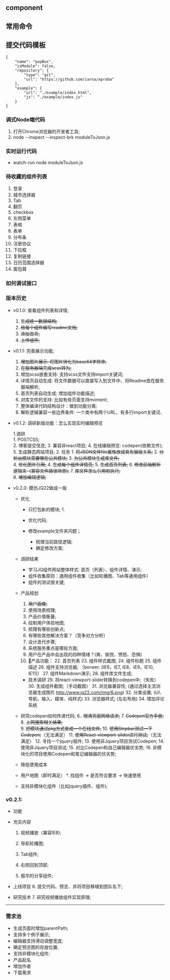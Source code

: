 ## component

## 常用命令

## 提交代码模板
```
{
    "name": "popBox",
    "isModule": false,
    "repository": {
        "type": "git",
        "url": "https://github.com/iarna/aproba"
    },    
    "example": {
        "url": "./example/index.html",
        "js": “./example/index.js"
    }
}
```

### 调式Node端代码
1. 打开Chrome浏览器的开发者工具;
2. node --inspect --inspect-brk moduleToJson.js

### 实时运行代码
* watch-run node moduleToJson.js

### 待收藏的组件列表
1. 登录
2. 城市选择器
3. Tab
4. 翻页
5. checkbox
6. 左侧菜单
7. 表格
8. 表单
10. 分布条
11. 注册协议
12. 下拉框
13. 复制链接
14. 日历范围选择器
15. 面包屑

### 如何调试接口
 


### 版本历史
* v0.1.0: 查看组件列表和详情;
    1. ~~生成统一数据结构;~~
    2. ~~给每个组件编写readme文档;~~
    3. ~~添加首页;~~
    4. ~~上传组件;~~
    
* v0.1.1: 完善展示功能;    
    1. ~~增加图片展示: 将图片转化为base64字符串;~~
    2. ~~在服务器端完成scss转为;~~
    3. 增加scss嵌套支持: 支持scss文件支持import关键词;
    4. 详情页自动生成: 将文件数据可以直接写入到文件中、将Readme放在服务器端解析;
    5. 首页列表自动生成: 增加组件功能描述;
    6. 对库文件的支持: 比如有些页面支持moment;
    7. 整体编译代码结构设计：做到功能分离;
    8. 解析逻辑兼容一些边界条件: 一个类中有两个URL、有多行import关键词、

* v0.1.2: 调研新版功能：怎么实现实时编辑预览

    1.调研    
        1. POSTCSS;   
        2. 博客提交信息;
        3. 兼容非react项目;
        4. 在线编辑预览: codepen(依赖文件);
        5. 生成静态网站项目;
    2. 任务
        1. ~~将JSON文件file属性改成具有层级关系;~~
        2. ~~分析出模块需要哪些公共模块;~~
        3. ~~为公共模块生成库文件;~~        
        4. ~~优化图片引用;~~
        4. ~~生成每个组件详情页;~~
        5. ~~生成首页列表;~~
        6. ~~修改前端解析逻辑来（兼容文件路径场景);~~
        7. ~~库文件怎么引用和执行;~~        
        8. ~~增加编辑逻辑;~~
        
* v0.2.0: 模仿JQ22做成一版
    * 优化
        * 只打包新的模块;
            1. 
        * 优化代码;

        * 修改example文件夹问题；
            * 梳理当前路径逻辑;
            * 确定修改方案;
    
    * 调研结果
        * 学习JQ组件网站整体样式: 首页（列表）、组件详情、演示;
        * 组件收集原则：通用组件收集（比如轮播图、Tab等通用组件）
        * 组件的测试很关键;

    * 产品规划
        1. ~~用户画像;~~
        2. 使用场景梳理;
        3. 产品价值衡量;
        4. 绘制用户体验地图;
        5. 梳理有哪些创新点;
        17. 有哪些其他解决方案？（竞争对方分析）
        18. 设计迭代步骤;
        19. 系统服务重点是哪些方面;
        20. 用户在产品中会出现的四种情绪？(爽、愉悦、愤怒、恐惧)
        21. 产品功能：
            22. 首页列表
            23. 组件样式截图;
            24. 组件标题
            25. 组件描述
            26. 组件支持浏览器; （borwer: [IE6，IE7, IE8、IE9，IE10, IE11]）
            27. 组件Markdown演示;
            28. 组件库文件生成;
        * 技术调研
            29. 将react-viewport-slider转换到codepen中;（失败）
            30. 生成组件截图;（手动截图）
            31. 浏览器兼容性; (通过选择主流浏览器生成图片 http://www.jq22.com/img/6.png)
            32. 分类设置; (UI、导航、输入、媒体、纯样式)
            33. 浏览器样式; (左右布局)
            34. 增加评论系统
    
    * 研究codepen如何传递代码;
        6.. ~~理清页面网络请求;~~
        7. ~~Codepen官方手册;~~
        8. ~~上网搜索相关结果;~~            
        9.  ~~把模块通过pkg方式变成一个在线文件;~~
        10. ~~使用Stepbar测试一下Codepen;~~（无法满足） 
        11. ~~使用React-viewport-silder进行测试;~~（无法满足）
        12. 寻找一个jquery插件;
        13. 使用非Jquery项目测试Codepen;
        14. 使用非Jquery项目测试;
        15. 对比Codepen和自己编辑器优劣势;
        16. 非模块化的项目使用Codepen和笔记编辑器的优劣势;
            
    * 降低使用成本

    * 用户地图（即时满足）
        *. 找组件 -> 是否符合要求 -> 快速使用          
        
    * 支持非模块化组件（比如jquery插件、组件);
    
    
### v0.2.1:
* 功能                        
* 充实内容
    1. 视频播放（兼容IE8);
    2. 导航轮播图;
    
    3. Tab组件;
    4. 右侧回到顶部;

    5. 振华的分享组件;
* 上线项目
    6. 提交代码、预览、并将项目移植到团队名下;

* 研究技术
    7. 研究视频播放组件实现原理;

----------------------------------
### 需求池
* 生成页面时增加parentPath;
* 支持多个例子展示;
* 编辑器支持滑动调整宽度;
* 确定预览图的存放位置;
* 支持非模块化组件;
* 产品起名
* 增加作者
* 下载需求